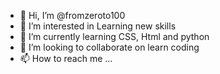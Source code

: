 - 👋 Hi, I’m @fromzeroto100
- 👀 I’m interested in Learning new skills
- 🌱 I’m currently learning CSS, Html and python
- 💞️ I’m looking to collaborate on learn coding
- 📫 How to reach me ...

<!---
fromzeroto100/fromzeroto100 is a ✨ special ✨ repository because its `README.md` (this file) appears on your GitHub profile.
You can click the Preview link to take a look at your changes.
--->
